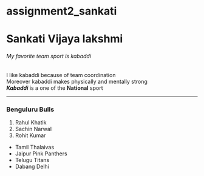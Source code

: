 # assignment2_sankati
# Sankati Vijaya lakshmi
###### My favorite team sport is kabaddi
I like kabaddi because of team coordination <br> Moreover kabaddi makes physically and mentally strong <br>
***Kabaddi*** is a one of the **National** sport

---
### Benguluru Bulls

1. Rahul Khatik
2. Sachin Narwal
3. Rohit Kumar
- Tamil Thalaivas
- Jaipur Pink Panthers
- Telugu Titans
- Dabang Delhi